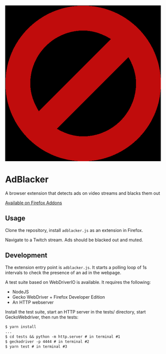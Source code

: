 <p align="center">
  <img src="https://github.com/chazapp/ad-blacker/blob/master/icons/520.png?raw=true" alt="AdBlacker Logo"/>
</p>  

# AdBlacker  

A browser extension that detects ads on video streams and blacks them out  

[Available on Firefox Addons](https://addons.mozilla.org/fr/firefox/addon/adblacker/)
## Usage

Clone the repository, install `adblacker.js` as an extension in Firefox.  

Navigate to a Twitch stream. Ads should be blacked out and muted. 

## Development
  
The extension entry point is `adblacker.js`. It starts a polling loop of 1s intervals
to check the presence of an ad in the webpage.  

A test suite based on WebDriverIO is available. It requires the following:  

- NodeJS
- Gecko WebDriver + Firefox Developer Edition
- An HTTP webserver

Install the test suite, start an HTTP server in the tests/ directory, start GeckoWebdriver, then run the tests:

```
$ yarn install
...
$ cd tests && python -m http.server # in terminal #1
$ geckodriver -p 4444 # in terminal #2
$ yarn test # in terminal #3
```